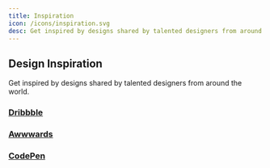 ```yaml
---
title: Inspiration
icon: /icons/inspiration.svg
desc: Get inspired by designs shared by talented designers from around the world!
---
```


## Design Inspiration

Get inspired by designs shared by talented designers from around the world. 

### [Dribbble](https://dribbble.com/shots)

### [Awwwards](https://www.awwwards.com/)

### [CodePen](https://codepen.io/popular/pens/)